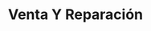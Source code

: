 ---
title: "Venta Y Reparación"
url: /bogota-d-c/venta-y-reparacion/
shop: reparación de automóviles
---